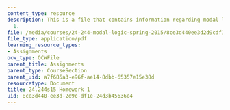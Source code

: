 ```yaml
---
content_type: resource
description: This is a file that contains information regarding modal logic homework
  1.
file: /media/courses/24-244-modal-logic-spring-2015/8ce3d440ee3d2d9cdf1e24d3b45636e4_MIT24_244S15_Homework1.pdf
file_type: application/pdf
learning_resource_types:
- Assignments
ocw_type: OCWFile
parent_title: Assignments
parent_type: CourseSection
parent_uid: a7f685a3-e96f-ae14-8dbb-65357e15e38d
resourcetype: Document
title: 24.244s15 Homework 1
uid: 8ce3d440-ee3d-2d9c-df1e-24d3b45636e4
---
```

